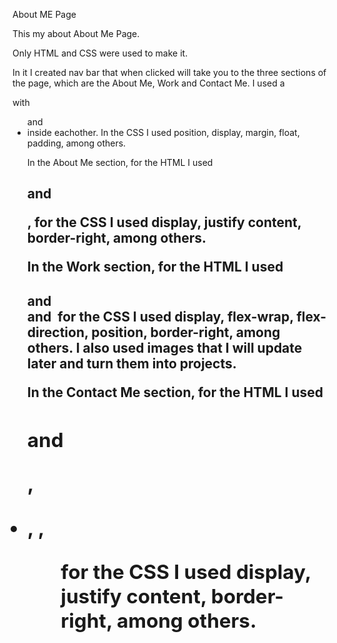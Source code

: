About ME Page

This my about About Me Page. 

Only HTML and CSS were used to make it. 

In it I created nav bar that when clicked will take you to the three sections of the page, which are the About Me, Work and Contact Me. I used a <nav> with <ul> and <li> <a> inside eachother. In the CSS I used position, display, margin, float, padding, among others.

In the About Me section, for the HTML I used <h1> and <p>, for the CSS I used display, justify content, border-right, among others.

In the Work section, for the HTML I used <h1> and <div> and <img> for the CSS I used display, flex-wrap, flex-direction, position, border-right, among others. I also used images that I will update later and turn them into projects.

In the Contact Me section, for the HTML I used <h1> and <p>, <li>, <a>, <ul> for the CSS I used display, justify content, border-right, among others.